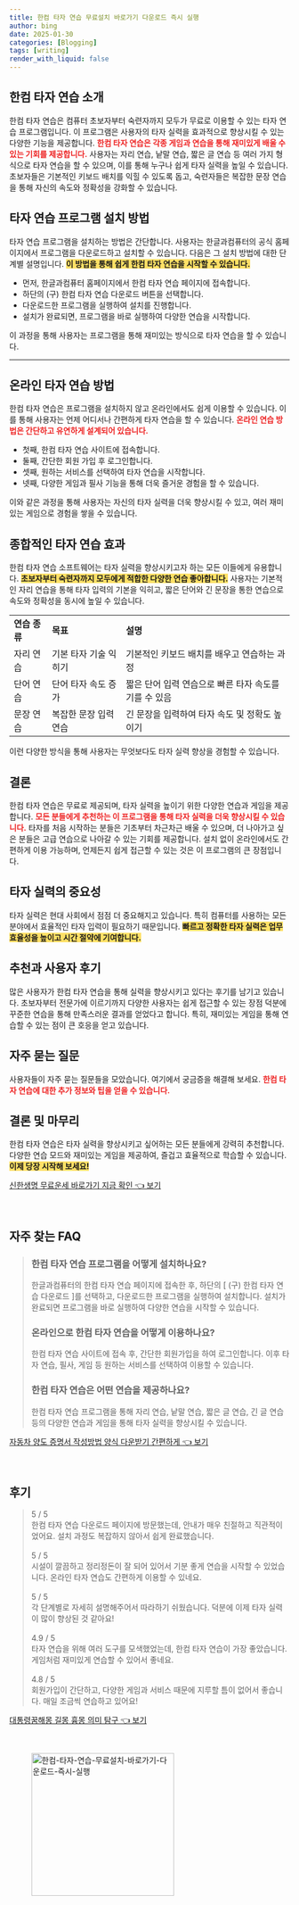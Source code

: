 ```yaml
---
title: 한컴 타자 연습 무료설치 바로가기 다운로드 즉시 실행
author: bing
date: 2025-01-30
categories: [Blogging]
tags: [writing]
render_with_liquid: false
---
```



<h2 id='한컴_타자_연습_소개'>한컴 타자 연습 소개</h2>

<p>한컴 타자 연습은 컴퓨터 초보자부터 숙련자까지 모두가 무료로 이용할 수 있는 타자 연습 프로그램입니다. 이 프로그램은 사용자의 타자 실력을 효과적으로 향상시킬 수 있는 다양한 기능을 제공합니다. <b><span style="color: #ee2323;">한컴 타자 연습은 각종 게임과 연습을 통해 재미있게 배울 수 있는 기회를 제공합니다.</span></b> 사용자는 자리 연습, 낱말 연습, 짧은 글 연습 등 여러 가지 형식으로 타자 연습을 할 수 있으며, 이를 통해 누구나 쉽게 타자 실력을 높일 수 있습니다. 초보자들은 기본적인 키보드 배치를 익힐 수 있도록 돕고, 숙련자들은 복잡한 문장 연습을 통해 자신의 속도와 정확성을 강화할 수 있습니다.</p>

<h2 id='타자_연습_프로그램_설치_방법'>타자 연습 프로그램 설치 방법</h2>

<p>타자 연습 프로그램을 설치하는 방법은 간단합니다. 사용자는 한글과컴퓨터의 공식 홈페이지에서 프로그램을 다운로드하고 설치할 수 있습니다. 다음은 그 설치 방법에 대한 단계별 설명입니다. <b><span style="background-color: #ffe066;">이 방법을 통해 쉽게 한컴 타자 연습을 시작할 수 있습니다.</span></b> </p>

<ul>
    <li>먼저, 한글과컴퓨터 홈페이지에서 한컴 타자 연습 페이지에 접속합니다.</li>
    <li>하단의 (구) 한컴 타자 연습 다운로드 버튼을 선택합니다.</li>
    <li>다운로드한 프로그램을 실행하여 설치를 진행합니다.</li>
    <li>설치가 완료되면, 프로그램을 바로 실행하여 다양한 연습을 시작합니다.</li>
</ul>

<p>이 과정을 통해 사용자는 프로그램을 통해 재미있는 방식으로 타자 연습을 할 수 있습니다.</p>

<hr />

<h2 id='온라인_타자_연습_방법'>온라인 타자 연습 방법</h2>

<p>한컴 타자 연습은 프로그램을 설치하지 않고 온라인에서도 쉽게 이용할 수 있습니다. 이를 통해 사용자는 언제 어디서나 간편하게 타자 연습을 할 수 있습니다. <b><span style="color: #ee2323;">온라인 연습 방법은 간단하고 유연하게 설계되어 있습니다.</span></b> </p>

<ul>
    <li>첫째, 한컴 타자 연습 사이트에 접속합니다.</li>
    <li>둘째, 간단한 회원 가입 후 로그인합니다.</li>
    <li>셋째, 원하는 서비스를 선택하여 타자 연습을 시작합니다.</li>
    <li>넷째, 다양한 게임과 필사 기능을 통해 더욱 즐거운 경험을 할 수 있습니다.</li>
</ul>

<p>이와 같은 과정을 통해 사용자는 자신의 타자 실력을 더욱 향상시킬 수 있고, 여러 재미있는 게임으로 경험을 쌓을 수 있습니다.</p>

<h2 id='종합적인_타자_연습_효과'>종합적인 타자 연습 효과</h2>

<p>한컴 타자 연습 소프트웨어는 타자 실력을 향상시키고자 하는 모든 이들에게 유용합니다. <b><span style="background-color: #ffe066;">초보자부터 숙련자까지 모두에게 적합한 다양한 연습 좋아합니다.</span></b> 사용자는 기본적인 자리 연습을 통해 타자 입력의 기본을 익히고, 짧은 단어와 긴 문장을 통한 연습으로 속도와 정확성을 동시에 높일 수 있습니다.</p>

<table>
    <tr>
        <td><b>연습 종류</b></td>
        <td><b>목표</b></td>
        <td><b>설명</b></td>
    </tr>
    <tr>
        <td>자리 연습</td>
        <td>기본 타자 기술 익히기</td>
        <td>기본적인 키보드 배치를 배우고 연습하는 과정</td>
    </tr>
    <tr>
        <td>단어 연습</td>
        <td>단어 타자 속도 증가</td>
        <td>짧은 단어 입력 연습으로 빠른 타자 속도를 기를 수 있음</td>
    </tr>
    <tr>
        <td>문장 연습</td>
        <td>복잡한 문장 입력 연습</td>
        <td>긴 문장을 입력하여 타자 속도 및 정확도 높이기</td>
    </tr>
</table>

<p>이런 다양한 방식을 통해 사용자는 무엇보다도 타자 실력 향상을 경험할 수 있습니다.</p>

<h2 id='결론'>결론</h2>

<p>한컴 타자 연습은 무료로 제공되며, 타자 실력을 높이기 위한 다양한 연습과 게임을 제공합니다. <b><span style="color: #ee2323;">모든 분들에게 추천하는 이 프로그램을 통해 타자 실력을 더욱 향상시킬 수 있습니다.</span></b> 타자를 처음 시작하는 분들은 기초부터 차근차근 배울 수 있으며, 더 나아가고 싶은 분들은 고급 연습으로 나아갈 수 있는 기회를 제공합니다. 설치 없이 온라인에서도 간편하게 이용 가능하며, 언제든지 쉽게 접근할 수 있는 것은 이 프로그램의 큰 장점입니다.</p>

<h2 id='타자_실력의_중요성'>타자 실력의 중요성</h2>

<p>타자 실력은 현대 사회에서 점점 더 중요해지고 있습니다. 특히 컴퓨터를 사용하는 모든 분야에서 효율적인 타자 입력이 필요하기 때문입니다. <b><span style="background-color: #ffe066;">빠르고 정확한 타자 실력은 업무 효율성을 높이고 시간 절약에 기여합니다.</span></b> </p>

<h2 id='추천과_사용자_후기'>추천과 사용자 후기</h2>

<p>많은 사용자가 한컴 타자 연습을 통해 실력을 향상시키고 있다는 후기를 남기고 있습니다. 초보자부터 전문가에 이르기까지 다양한 사용자는 쉽게 접근할 수 있는 장점 덕분에 꾸준한 연습을 통해 만족스러운 결과를 얻었다고 합니다. 특히, 재미있는 게임을 통해 연습할 수 있는 점이 큰 호응을 얻고 있습니다.</p>

<h2 id='자주_묻는_질문'>자주 묻는 질문</h2>

<p>사용자들이 자주 묻는 질문들을 모았습니다. 여기에서 궁금증을 해결해 보세요. <b><span style="color: #ee2323;">한컴 타자 연습에 대한 추가 정보와 팁을 얻을 수 있습니다.</span></b> </p>

<h2 id='결론 및_마무리'>결론 및 마무리</h2>

<p>한컴 타자 연습은 타자 실력을 향상시키고 싶어하는 모든 분들에게 강력히 추천합니다. 다양한 연습 모드와 재미있는 게임을 제공하여, 즐겁고 효율적으로 학습할 수 있습니다. <b><span style="background-color: #ffe066;">이제 당장 시작해 보세요!</span></b></p>


<p><a class="click-button" title="신한생명 무료운세 바로가기 지금 확인" href="https://adkhouse.github.io/posts/%EC%8B%A0%ED%95%9C%EC%83%9D%EB%AA%85-%EB%AC%B4%EB%A3%8C%EC%9A%B4%EC%84%B8-%EB%B0%94%EB%A1%9C%EA%B0%80%EA%B8%B0-%EC%A7%80%EA%B8%88-%ED%99%95%EC%9D%B8/" rel="dofollow">신한생명 무료운세 바로가기 지금 확인 👈 보기</a></p><br>
<h2 id='자주_찾는_FAQ'>자주 찾는 FAQ</h2>
<div itemscope="" itemtype="https://schema.org/FAQPage"> 
<blockquote> 
<div itemscope="" itemprop="mainEntity" itemtype="https://schema.org/Question"> 
<h3 itemprop="name">한컴 타자 연습 프로그램을 어떻게 설치하나요?</h3> 
<div itemscope="" itemprop="acceptedAnswer" itemtype="https://schema.org/Answer"> 
<span itemprop="text"> 
<p>한글과컴퓨터의 한컴 타자 연습 페이지에 접속한 후, 하단의 [ (구) 한컴 타자 연습 다운로드 ]를 선택하고, 다운로드한 프로그램을 실행하여 설치합니다. 설치가 완료되면 프로그램을 바로 실행하여 다양한 연습을 시작할 수 있습니다.</p> 
</span> 
</div> 
</div> 

<div itemscope="" itemprop="mainEntity" itemtype="https://schema.org/Question"> 
<h3 itemprop="name">온라인으로 한컴 타자 연습을 어떻게 이용하나요?</h3> 
<div itemscope="" itemprop="acceptedAnswer" itemtype="https://schema.org/Answer"> 
<span itemprop="text"> 
<p>한컴 타자 연습 사이트에 접속 후, 간단한 회원가입을 하여 로그인합니다. 이후 타자 연습, 필사, 게임 등 원하는 서비스를 선택하여 이용할 수 있습니다.</p> 
</span> 
</div> 
</div> 

<div itemscope="" itemprop="mainEntity" itemtype="https://schema.org/Question"> 
<h3 itemprop="name">한컴 타자 연습은 어떤 연습을 제공하나요?</h3> 
<div itemscope="" itemprop="acceptedAnswer" itemtype="https://schema.org/Answer"> 
<span itemprop="text"> 
<p>한컴 타자 연습 프로그램을 통해 자리 연습, 낱말 연습, 짧은 글 연습, 긴 글 연습 등의 다양한 연습과 게임을 통해 타자 실력을 향상시킬 수 있습니다.</p> 
</span> 
</div> 
</div> 
</blockquote> 
</div>
<p><a class="click-button" title="자동차 양도 증명서 작성방법 양식 다운받기 간편하게" href="https://adkhouse.github.io/posts/%EC%9E%90%EB%8F%99%EC%B0%A8-%EC%96%91%EB%8F%84-%EC%A6%9D%EB%AA%85%EC%84%9C-%EC%9E%91%EC%84%B1%EB%B0%A9%EB%B2%95-%EC%96%91%EC%8B%9D-%EB%8B%A4%EC%9A%B4%EB%B0%9B%EA%B8%B0-%EA%B0%84%ED%8E%B8%ED%95%98%EA%B2%8C/" rel="dofollow">자동차 양도 증명서 작성방법 양식 다운받기 간편하게 👈 보기</a></p><br>
<h2 id='후기'>후기</h2>
<div itemscope itemtype="https://schema.org/Product">
  <blockquote>
  <div itemprop="review" itemscope itemtype="https://schema.org/Review">
      <div itemprop="reviewRating" itemscope itemtype="https://schema.org/Rating"> <span itemprop="ratingValue">5</span> / <span itemprop="bestRating">5</span> </div>
      <span itemprop="reviewBody">한컴 타자 연습 다운로드 페이지에 방문했는데, 안내가 매우 친절하고 직관적이었어요. 설치 과정도 복잡하지 않아서 쉽게 완료했습니다.</span>
  </div>
  <br>
  <div itemprop="review" itemscope itemtype="https://schema.org/Review">
      <div itemprop="reviewRating" itemscope itemtype="https://schema.org/Rating"> <span itemprop="ratingValue">5</span> / <span itemprop="bestRating">5</span> </div>
      <span itemprop="reviewBody">시설이 깔끔하고 정리정돈이 잘 되어 있어서 기분 좋게 연습을 시작할 수 있었습니다. 온라인 타자 연습도 간편하게 이용할 수 있네요.</span>
  </div>
  <br>
  <div itemprop="review" itemscope itemtype="https://schema.org/Review">
      <div itemprop="reviewRating" itemscope itemtype="https://schema.org/Rating"> <span itemprop="ratingValue">5</span> / <span itemprop="bestRating">5</span> </div>
      <span itemprop="reviewBody">각 단계별로 자세히 설명해주어서 따라하기 쉬웠습니다. 덕분에 이제 타자 실력이 많이 향상된 것 같아요!</span>
  </div>
  <br>
  <div itemprop="review" itemscope itemtype="https://schema.org/Review">
      <div itemprop="reviewRating" itemscope itemtype="https://schema.org/Rating"> <span itemprop="ratingValue">4.9</span> / <span itemprop="bestRating">5</span> </div>
      <span itemprop="reviewBody">타자 연습을 위해 여러 도구를 모색했었는데, 한컴 타자 연습이 가장 좋았습니다. 게임처럼 재미있게 연습할 수 있어서 좋네요.</span>
  </div>
  <br>
  <div itemprop="review" itemscope itemtype="https://schema.org/Review">
      <div itemprop="reviewRating" itemscope itemtype="https://schema.org/Rating"> <span itemprop="ratingValue">4.8</span> / <span itemprop="bestRating">5</span> </div>
      <span itemprop="reviewBody">회원가입이 간단하고, 다양한 게임과 서비스 때문에 지루할 틈이 없어서 좋습니다. 매일 조금씩 연습하고 있어요!</span>
  </div>
  </blockquote>
</div>
<p><a class="click-button" title="대통령꿈해몽 길몽 흉몽 의미 탐구" href="https://adkhouse.github.io/posts/%EB%8C%80%ED%86%B5%EB%A0%B9%EA%BF%88%ED%95%B4%EB%AA%BD-%EA%B8%B8%EB%AA%BD-%ED%9D%89%EB%AA%BD-%EC%9D%98%EB%AF%B8-%ED%83%90%EA%B5%AC/" rel="dofollow">대통령꿈해몽 길몽 흉몽 의미 탐구 👈 보기</a></p><br>
<figure class="image"><img src="https://adkhouse.github.io/assets/img/thumbnail/한컴-타자-연습-무료설치-바로가기-다운로드-즉시-실행.webp" alt="한컴-타자-연습-무료설치-바로가기-다운로드-즉시-실행" width="256" height="256"></figure>